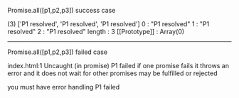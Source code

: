 Promise.all([p1,p2,p3]) success case


(3) ['P1 resolved', 'P1 resolved', 'P1 resolved']
0
: 
"P1 resolved"
1
: 
"P1 resolved"
2
: 
"P1 resolved"
length
: 
3
[[Prototype]]
: 
Array(0)


-----------------------

Promise.all([p1,p2,p3]) failed case

index.html:1 Uncaught (in promise) P1 failed
if one promise fails it throws an error and it does not wait for other promises may be fulfilled or rejected

you must have error handling
P1 failed